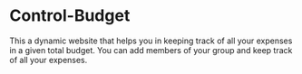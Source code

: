 # Control-Budget
This a dynamic website that helps you in keeping track of all your expenses in a given total budget. You can add members of your group and keep track of all your expenses.
